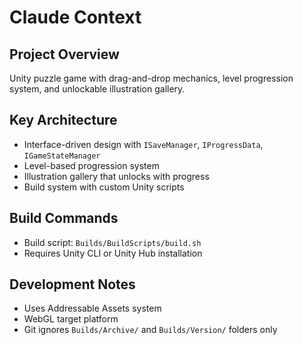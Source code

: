 # Claude Context

## Project Overview
Unity puzzle game with drag-and-drop mechanics, level progression system, and unlockable illustration gallery.

## Key Architecture
- Interface-driven design with `ISaveManager`, `IProgressData`, `IGameStateManager`
- Level-based progression system
- Illustration gallery that unlocks with progress
- Build system with custom Unity scripts

## Build Commands
- Build script: `Builds/BuildScripts/build.sh`
- Requires Unity CLI or Unity Hub installation

## Development Notes
- Uses Addressable Assets system
- WebGL target platform
- Git ignores `Builds/Archive/` and `Builds/Version/` folders only
